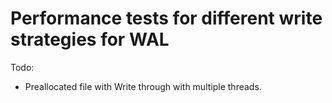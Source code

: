 # Performance tests for different write strategies for WAL

Todo:
* Preallocated file with Write through with multiple threads.

